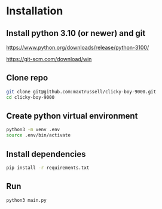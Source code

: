 # Installation

## Install python 3.10 (or newer) and git

https://www.python.org/downloads/release/python-3100/

https://git-scm.com/download/win

## Clone repo

```bash
git clone git@github.com:maxtrussell/clicky-boy-9000.git
cd clicky-boy-9000
```

## Create python virtual environment

```bash
python3 -m venv .env
source .env/bin/activate
```

## Install dependencies

```bash
pip install -r requirements.txt
```

## Run

```bash
python3 main.py
```
